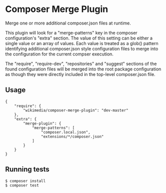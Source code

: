 Composer Merge Plugin
=====================

Merge one or more additional composer.json files at runtime.

This plugin will look for a "merge-patterns" key in the composer
configuration's "extra" section. The value of this setting can be either
a single value or an array of values. Each value is treated as a glob()
pattern identifying additional composer.json style configuration files to
merge into the configuration for the current compser execution.

The "require", "require-dev", "repositories" and "suggest" sections of the
found configuration files will be merged into the root package configuration
as though they were directly included in the top-level composer.json file.

Usage
-----

```
{
    "require": {
        "wikimedia/composer-merge-plugin": "dev-master"
    },
    "extra": {
        "merge-plugin": {
            "merge-patterns": [
                "composer.local.json",
                "extensions/*/composer.json"
            ]
        }
    }
}
```

Running tests
-------------
```
$ composer install
$ composer test
```
